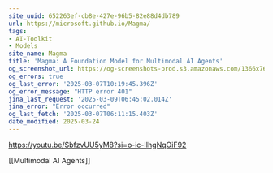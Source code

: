 ```yaml
---
site_uuid: 652263ef-cb8e-427e-96b5-82e88d4db789
url: https://microsoft.github.io/Magma/
tags:
- AI-Toolkit
- Models
site_name: Magma
title: 'Magma: A Foundation Model for Multimodal AI Agents'
og_screenshot_url: https://og-screenshots-prod.s3.amazonaws.com/1366x768/80/false/ca8023dd3c55bdc930006a714012248b504e4b59745d744e41232c1debdc06af.jpeg
og_errors: true
og_last_error: '2025-03-07T10:19:45.396Z'
og_error_message: "HTTP error 401"
jina_last_request: '2025-03-09T06:45:02.014Z'
jina_error: "Error occurred"
og_last_fetch: '2025-03-07T06:11:15.403Z'
date_modified: 2025-03-24
---
```




https://youtu.be/SbfzvUU5yM8?si=o-ic-IIhgNqOiF92

[[Multimodal AI Agents]]

